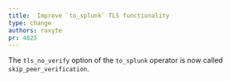 ```yaml
---
title:  Improve `to_splunk` TLS functionality
type: change
authors: raxyte
pr: 4825
---
```


The `tls_no_verify` option of the `to_splunk` operator is now called
`skip_peer_verification`.
